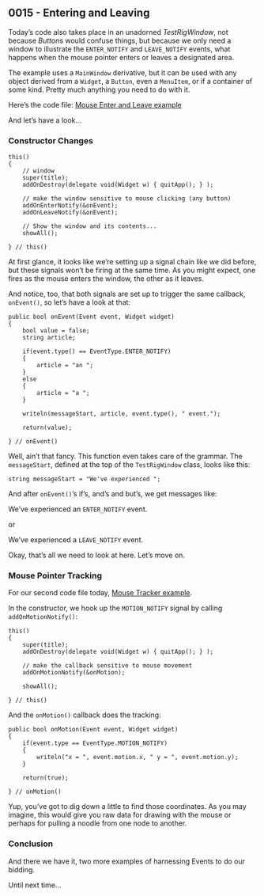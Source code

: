 ## 0015 - Entering and Leaving

Today’s code also takes place in an unadorned *TestRigWindow*, not because *Button*s would confuse things, but because we only need a window to illustrate the `ENTER_NOTIFY` and `LEAVE_NOTIFY` events, what happens when the mouse pointer enters or leaves a designated area.

The example uses a `MainWindow` derivative, but it can be used with any object derived from a `Widget`, a `Button`, even a `MenuItem`, or if a container of some kind. Pretty much anything you need to do with it.

Here’s the code file: [Mouse Enter and Leave example](https://github.com/rontarrant/gtkDcoding/blob/master/005_mouse/mouse_005_03_enter_leave.d)

And let’s have a look…

### Constructor Changes

	this()
	{
		// window
		super(title);
		addOnDestroy(delegate void(Widget w) { quitApp(); } );
		
		// make the window sensitive to mouse clicking (any button)
		addOnEnterNotify(&onEvent);
		addOnLeaveNotify(&onEvent);
		
		// Show the window and its contents...
		showAll();
		
	} // this()

At first glance, it looks like we’re setting up a signal chain like we did before, but these signals won’t be firing at the same time. As you might expect, one fires as the mouse enters the window, the other as it leaves.

And notice, too, that both signals are set up to trigger the same callback, `onEvent()`, so let’s have a look at that:

	public bool onEvent(Event event, Widget widget)
	{
		bool value = false;
		string article;
		
		if(event.type() == EventType.ENTER_NOTIFY)
		{
			article = "an ";
		}
		else
		{
			article = "a ";
		}
		
		writeln(messageStart, article, event.type(), " event.");

		return(value);
		
	} // onEvent()

Well, ain’t that fancy. This function even takes care of the grammar. The `messageStart`, defined at the top of the `TestRigWindow` class, looks like this:

	string messageStart = "We've experienced ";

And after `onEvent()`’s if’s, and’s and but’s, we get messages like:

We’ve experienced an `ENTER_NOTIFY` event.

or

We’ve experienced a `LEAVE_NOTIFY` event.

Okay, that’s all we need to look at here. Let’s move on.

### Mouse Pointer Tracking

For our second code file today, [Mouse Tracker example](https://github.com/rontarrant/gtkDcoding/blob/master/005_mouse/mouse_005_04_tracker.d).

In the constructor, we hook up the `MOTION_NOTIFY` signal by calling `addOnMotionNotify()`:

	this()
	{
		super(title);
		addOnDestroy(delegate void(Widget w) { quitApp(); } );
		
		// make the callback sensitive to mouse movement
		addOnMotionNotify(&onMotion);
		
		showAll();
		
	} // this()

And the `onMotion()` callback does the tracking:

	public bool onMotion(Event event, Widget widget)
	{
		if(event.type == EventType.MOTION_NOTIFY)
		{
			writeln("x = ", event.motion.x, " y = ", event.motion.y);
		}

		return(true);
		
	} // onMotion()

Yup, you’ve got to dig down a little to find those coordinates. As you may imagine, this would give you raw data for drawing with the mouse or perhaps for pulling a noodle from one node to another.

### Conclusion

And there we have it, two more examples of harnessing Events to do our bidding.

Until next time…

